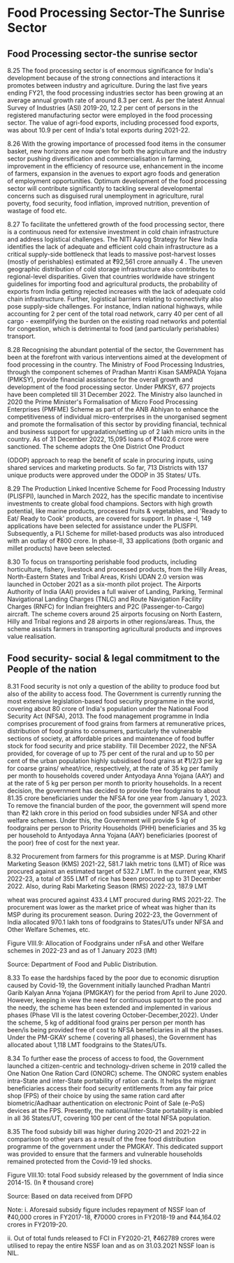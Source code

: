 # Food Processing Sector-The Sunrise Sector

## Food Processing sector-the sunrise sector

8.25  The food processing sector is of enormous significance for India's development because of the strong connections and interactions it promotes between industry and agriculture. During the last five years ending FY21, the food processing industries sector has been growing at an average annual growth rate of around 8.3 per cent. As per the latest Annual Survey of Industries (ASI) 2019-20, 12.2 per cent of persons in the registered manufacturing sector were employed in the food processing sector. The value of agri-food exports, including processed food exports, was about 10.9 per cent of India's total exports during 2021-22.

8.26  With  the  growing  importance  of  processed  food  items  in  the  consumer  basket,  new horizons are now open for both the agriculture and the industry sector pushing diversification and commercialisation in farming, improvement in the efficiency of resource use, enhancement in  the  income  of  farmers,  expansion  in  the  avenues  to  export  agro  foods  and  generation  of employment opportunities. Optimum development of the food processing sector will contribute significantly to tackling several developmental concerns such as disguised rural unemployment in  agriculture,  rural  poverty,  food  security,  food  inflation,  improved  nutrition,  prevention  of wastage of food etc.

8.27  To facilitate the unfettered growth of the food processing sector, there is a continuous need for extensive investment in cold chain infrastructure and address logistical challenges. The  NITI Aayog  Strategy  for  New  India  identifies  the  lack  of  adequate  and  efficient  cold chain  infrastructure  as  a  critical  supply-side  bottleneck  that  leads  to  massive  post-harvest losses (mostly of perishables) estimated at ₹92,561 crore annually 4 .  The uneven geographic distribution of cold storage infrastructure also contributes to regional-level disparities. Given that countries worldwide have stringent guidelines for importing food and agricultural products, the probability of exports from India getting rejected increases with the lack of adequate cold chain infrastructure. Further, logistical barriers relating to connectivity also pose supply-side challenges. For instance, Indian national highways, while accounting for 2 per cent of the total road network, carry 40 per cent of all cargo - exemplifying the burden on the existing road networks and potential for congestion, which is detrimental to food (and particularly perishables) transport.

8.28  Recognising the abundant potential of the sector, the Government has been at the forefront with various interventions aimed at the development of food processing in the country. The Ministry of Food Processing Industries, through the component schemes of Pradhan Mantri Kisan SAMPADA Yojana (PMKSY), provide financial assistance for the overall growth and development of the food processing sector. Under PMKSY, 677 projects have been completed till 31 December 2022. The Ministry also launched in 2020 the Prime Minister's Formalisation of  Micro  Food  Processing  Enterprises  (PMFME)  Scheme  as  part  of  the  ANB  Abhiyan  to enhance the competitiveness of individual micro-enterprises in the unorganised segment and promote the formalisation of this sector by providing financial, technical and business support for upgradation/setting up of 2 lakh micro units in the country. As of 31 December 2022, 15,095 loans  of  ₹1402.6  crore  were  sanctioned.  The  scheme  adopts  the  One  District  One  Product

(ODOP) approach to reap the benefit of scale in procuring inputs, using shared services and marketing products. So far, 713 Districts with 137 unique products were approved under the ODOP in 35 States/ UTs.

8.29  The  Production  Linked  Incentive  Scheme  for  Food  Processing  Industry  (PLISFPI), launched in March 2022, has the specific mandate to incentivise investments to create global food champions. Sectors with high growth potential, like marine products, processed fruits &amp; vegetables, and 'Ready to Eat/ Ready to Cook' products, are covered for support. In phase -I, 149  applications  have  been  selected  for  assistance  under  the  PLISFPI.  Subsequently,  a  PLI Scheme for millet-based products was also introduced with an outlay of ₹800 crore. In phase-II, 33 applications (both organic and millet products) have been selected.

8.30  To focus on transporting perishable food products, including horticulture, fishery, livestock and processed products, from the Hilly Areas, North-Eastern States and Tribal Areas, Krishi UDAN 2.0 version was launched in October 2021 as a six-month pilot project. The Airports Authority of India (AAI) provides a full waiver of Landing, Parking, Terminal Navigational Landing Charges (TNLC) and Route Navigation Facility Charges (RNFC) for Indian freighters and P2C (Passenger-to-Cargo) aircraft. The scheme covers around 25 airports focusing on North Eastern, Hilly and Tribal regions and 28 airports in other regions/areas. Thus, the scheme assists farmers in transporting agricultural products and improves value realisation.

## Food security- social &amp; legal commitment to the People of the nation

8.31  Food security is not only a question of the ability to produce food but also of the ability to access food. The Government is currently running the most extensive legislation-based food security programme in the world, covering about 80 crore of India's population under the National Food Security Act (NFSA), 2013. The food management programme in India comprises procurement of food grains from farmers at remunerative prices, distribution of food grains to consumers, particularly the vulnerable sections of society, at affordable prices and maintenance of food buffer stock for food security and price stability. Till December 2022, the NFSA provided, for coverage of up to 75 per cent of the rural and up to 50 per cent of the urban population highly subsidised food grains at ₹1/2/3 per kg for coarse grains/ wheat/rice, respectively, at the rate of 35 kg per family per month to households covered under Antyodaya Anna Yojana (AAY) and at the rate of 5 kg per person per month to priority households. In a recent decision, the government has decided to provide free foodgrains to about  81.35  crore  beneficiaries  under  the  NFSA  for  one  year  from  January  1,  2023.  To remove the financial burden of the poor, the government will spend more than ₹2 lakh crore in this period on food subsidies under NFSA and other welfare schemes. Under this, the Government will provide 5 kg of foodgrains per person to Priority Households (PHH) beneficiaries  and  35  kg  per  household  to  Antyodaya  Anna  Yojana  (AAY)  beneficiaries (poorest of the poor) free of cost for the next year.

8.32  Procurement from farmers for this programme is at MSP. During Kharif Marketing Season (KMS) 2021-22, 581.7 lakh metric tons (LMT) of Rice was procured against an estimated target of 532.7 LMT. In the current year, KMS 2022-23, a total of 355 LMT of rice has been procured up to 31 December 2022. Also, during Rabi Marketing Season (RMS) 2022-23, 187.9 LMT

wheat was procured against 433.4 LMT procured during RMS 2021-22. The procurement was lower as the market price of wheat was higher than its MSP during its procurement season. During 2022-23, the Government of India allocated 970.1 lakh tons of foodgrains to States/UTs under NFSA and Other Welfare Schemes, etc.

Figure VIII.9: Allocation of Foodgrains under nFsA and other Welfare schemes in 2022-23 and as of 1 January 2023 (lMt)

<!-- image -->

Source: Department of Food and Public Distribution.

8.33  To ease the hardships faced by the poor due to economic disruption caused by Covid-19, the Government initially launched Pradhan Mantri Garib Kalyan Anna Yojana (PMGKAY) for the period from April to June 2020. However, keeping in view the need for continuous support to the poor and the needy, the scheme has been extended and implemented in various phases (Phase VII is the latest covering October-December,2022). Under the scheme, 5 kg of additional food grains per person per month has been/is being provided free of cost to NFSA beneficiaries in  all  the  phases.  Under  the  PM-GKAY scheme ( covering all phases), the Government has allocated about 1,118 LMT foodgrains to the States/UTs.

8.34  To further ease the process of access to food, the Government launched a citizen-centric and  technology-driven  scheme  in  2019  called  the  One  Nation  One  Ration  Card  (ONORC) scheme. The ONORC system enables intra-State and inter-State portability of ration cards. It helps the migrant beneficiaries access their food security entitlements from any fair price shop (FPS) of their choice by using the same ration card after biometric/Aadhaar authentication on electronic Point of Sale (e-PoS) devices at the FPS. Presently, the national/inter-State portability is enabled in all 36 States/UT, covering 100 per cent of the total NFSA population.

8.35  The food subsidy bill was higher during 2020-21 and 2021-22 in comparison to other years as a result of the free food distribution programme of the government under the PMGKAY. This dedicated support was provided to ensure that the farmers and vulnerable households remained protected from the Covid-19 led shocks.

Figure VIII.10: total Food subsidy released by the government of India since 2014-15. (In ₹ thousand crore)

<!-- image -->

Source: Based on data received from DFPD

Note: i. Aforesaid subsidy figure includes repayment of NSSF loan of ₹40,000 crores in FY2017-18, ₹70000 crores in FY2018-19 and ₹44,164.02 crores in FY2019-20.

ii. Out of total funds released to FCI in FY2020-21, ₹462789 crores were utilised to repay the entire NSSF loan and as on 31.03.2021 NSSF loan is NIL.